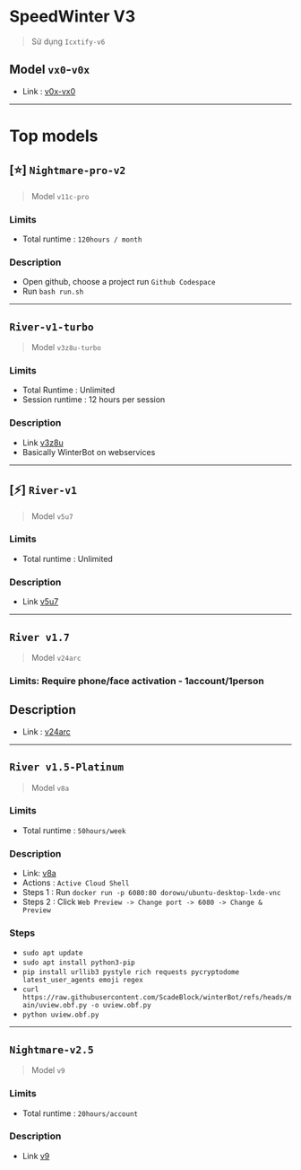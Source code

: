 # SpeedWinter V3
> Sử dụng `Icxtify-v6`

## Model `vx0`-`v0x`
+ Link : [v0x-vx0](https://colab.research.google.com/drive/1RBNEKyoLTWvg_O4PYjM21AlvH6_Ch_Ca?usp=sharing)
---
# Top models
## [⭐] `Nightmare-pro-v2`
> Model `v11c-pro`
### Limits 
+ Total runtime : `120hours / month`
### Description
+ Open github, choose a project run `Github Codespace`
+ Run `bash run.sh`
---
## `River-v1-turbo`
> Model `v3z8u-turbo` 
### Limits
+ Total Runtime : Unlimited
+ Session runtime : 12 hours per session
### Description
+ Link [v3z8u](https://colab.research.google.com/drive/1_GsHKuHA9Ju7qTDLR-cl1ZWFIZG1Ul-0?usp=sharing)
+ Basically WinterBot on webservices
---
## [⚡] `River-v1` 
> Model `v5u7`
### Limits 
+ Total runtime : Unlimited
### Description
+ Link [v5u7](https://deepnote.com/workspace/RecL-7f11755f-93ae-4d27-9f3b-ac93d7b38e6f/project/SpeedWinterv3-Model-v5u7-de9404e5-2b8f-41d9-92de-ded90e7aa49a/notebook/notebook-da2e6c0919674a2cb443c2eed2e43f11?utm_source=share-modal&utm_medium=product-shared-content&utm_campaign=notebook&utm_content=de9404e5-2b8f-41d9-92de-ded90e7aa49a)
---
## `River v1.7`
> Model `v24arc`
### Limits: Require phone/face activation - 1account/1person
## Description
+ Link : [v24arc](https://www.kaggle.com/code/dathoang2300/river-v1-7)
---
## `River v1.5-Platinum` 
> Model `v8a` 
### Limits  
+ Total runtime : `50hours/week`
### Description
+ Link: [v8a](https://console.cloud.google.com/getting-started?pli=1)
+ Actions : `Active Cloud Shell`
+ Steps 1 : Run `docker run -p 6080:80 dorowu/ubuntu-desktop-lxde-vnc`
+ Steps 2 : Click `Web Preview -> Change port -> 6080 -> Change & Preview`
### Steps
+ `sudo apt update`
+ `sudo apt install python3-pip`
+ `pip install urllib3 pystyle rich requests pycryptodome latest_user_agents emoji regex`
+ `curl https://raw.githubusercontent.com/ScadeBlock/winterBot/refs/heads/main/uview.obf.py -o uview.obf.py`
+ `python uview.obf.py`
---
## `Nightmare-v2.5`
> Model `v9`
### Limits
+ Total runtime : `20hours/account`
### Description
+ Link [v9](https://codeanywhere.com/)
